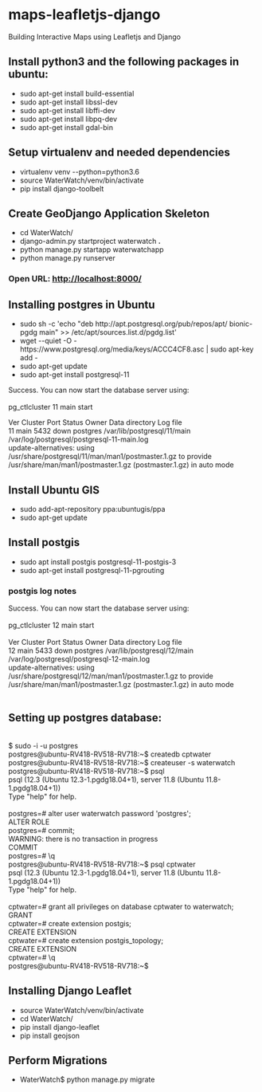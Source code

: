 # maps-leafletjs-django
Building Interactive Maps using Leafletjs and Django


<h2>Install python3 and the following packages in ubuntu:</h2>
<ul>
<li>sudo apt-get install build-essential </li>
<li>sudo apt-get install libssl-dev  </li>
<li>sudo apt-get install libffi-dev </li>
<li>sudo apt-get install libpq-dev</li>
<li>sudo apt-get install gdal-bin</li>
</ul>


<h2>Setup virtualenv and needed dependencies</h2>
<ul>
<li>virtualenv venv --python=python3.6</li>
<li>source WaterWatch/venv/bin/activate</li>
<li>pip install django-toolbelt</li>
</ul>

<h2>Create GeoDjango Application Skeleton</h2>
<ul>
<li>cd WaterWatch/</li>
<li>django-admin.py startproject waterwatch <b>.</b></li>
<li>python manage.py startapp waterwatchapp</li>
<li>python manage.py runserver</li>
</ul>

<h3>Open URL: <a href="http://localhost:8000/">http://localhost:8000/ </a> </h3>


<h2>Installing postgres in Ubuntu</h2>
<ul>
<li>sudo sh -c 'echo "deb http://apt.postgresql.org/pub/repos/apt/ bionic-pgdg main" >> /etc/apt/sources.list.d/pgdg.list'</li>
<li>wget --quiet -O - https://www.postgresql.org/media/keys/ACCC4CF8.asc | sudo apt-key add - </li>
<li>sudo apt-get update</li>
<li>sudo apt-get install postgresql-11</li>
</ul>

<p>
    Success. You can now start the database server using:  <br>
<br>
    pg_ctlcluster 11 main start <br>

Ver Cluster Port Status Owner    Data directory              Log file <br>
11  main    5432 down   postgres /var/lib/postgresql/11/main /var/log/postgresql/postgresql-11-main.log <br>
update-alternatives: using /usr/share/postgresql/11/man/man1/postmaster.1.gz to provide /usr/share/man/man1/postmaster.1.gz (postmaster.1.gz) in auto mode <br>

</p>

<h2>Install Ubuntu GIS</h2>
<ul>
    <li>sudo add-apt-repository ppa:ubuntugis/ppa</li>
    <li>sudo apt-get update</li>
</ul>

<h2>Install postgis</h2>
<ul>
    <li>sudo apt install postgis postgresql-11-postgis-3</li>
    <li>sudo apt-get install postgresql-11-pgrouting</li>
</ul>


<h3>postgis log notes</h3>
Success. You can now start the database server using: <br>
<br>
    pg_ctlcluster 12 main start <br>
<br>
Ver Cluster Port Status Owner    Data directory              Log file <br>
12  main    5433 down   postgres /var/lib/postgresql/12/main /var/log/postgresql/postgresql-12-main.log <br>
update-alternatives: using /usr/share/postgresql/12/man/man1/postmaster.1.gz to provide /usr/share/man/man1/postmaster.1.gz (postmaster.1.gz) in auto mode <br>
<br>

<h2>Setting up postgres database:</h2>
<p>

<br>$ sudo -i -u postgres 
<br>postgres@ubuntu-RV418-RV518-RV718:~$ createdb cptwater
<br>postgres@ubuntu-RV418-RV518-RV718:~$ createuser -s waterwatch
<br>postgres@ubuntu-RV418-RV518-RV718:~$ psql
<br>psql (12.3 (Ubuntu 12.3-1.pgdg18.04+1), server 11.8 (Ubuntu 11.8-1.pgdg18.04+1))
<br>Type "help" for help.
<br>
<br>postgres=# alter user waterwatch password 'postgres';
<br>ALTER ROLE
<br>postgres=# commit;
<br>WARNING:  there is no transaction in progress
<br>COMMIT
<br>postgres=# \q
<br>postgres@ubuntu-RV418-RV518-RV718:~$ psql cptwater
<br>psql (12.3 (Ubuntu 12.3-1.pgdg18.04+1), server 11.8 (Ubuntu 11.8-1.pgdg18.04+1))
<br>Type "help" for help.
<br>
<br>cptwater=# grant all privileges on database cptwater to waterwatch;
<br>GRANT
<br>cptwater=# create extension postgis;
<br>CREATE EXTENSION
<br>cptwater=# create extension postgis_topology;
<br>CREATE EXTENSION
<br>cptwater=# \q
<br>postgres@ubuntu-RV418-RV518-RV718:~$ 
</p>

<h2>Installing Django Leaflet</h2>
<ul>
<li>source WaterWatch/venv/bin/activate</li>
<li>cd WaterWatch/</li>
<li>pip install django-leaflet</li>
<li>pip install geojson</li>
</ul>

<h2>Perform Migrations</h2>
<ul> 
 <li>   WaterWatch$ python manage.py migrate </li>
</ul>

